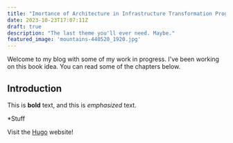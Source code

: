 ```yaml
---
title: "Imortance of Architecture in Infrastructure Transformation Programs"
date: 2023-10-23T17:07:11Z
draft: true
description: "The last theme you'll ever need. Maybe."
featured_image: 'mountains-440520_1920.jpg'
---
```


Welcome to my blog with some of my work in progress. I've been working on this book idea. You can read some of the chapters below.
## Introduction

This is **bold** text, and this is *emphasized* text.

*Stuff

Visit the [Hugo](https://gohugo.io) website!